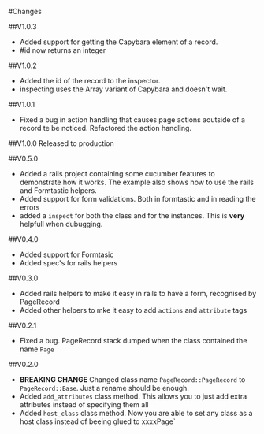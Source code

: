 #Changes

##V1.0.3
* Added support for getting the Capybara element of a record.
* #id now returns an integer 

##V1.0.2
* Added the id of the record to the inspector.
* inspecting uses the Array variant of Capybara and doesn't wait. 

##V1.0.1
* Fixed a bug in action handling that causes page actions aoutside of a record te be noticed. Refactored the action handling.

##V1.0.0
Released to production

##V0.5.0
* Added a rails project containing some cucumber features to demonstrate how it works. The example also shows how to use the rails and Formtastic helpers.
* Added support for form validations. Both in formtastic and in reading the errors
* added a `inspect` for both the class and for the instances. This is __very__ helpfull when dubugging.

##V0.4.0
* Added support for Formtasic
* Added spec's for rails helpers

##V0.3.0
* Added rails helpers to make it easy in rails to have a form, recognised by PageRecord
* Added other helpers to mke it easy to add `actions` and `attribute` tags

##V0.2.1
* Fixed a bug. PageRecord stack dumped when the class contained the name `Page` 

##V0.2.0
* __BREAKING CHANGE__ Changed class name `PageRecord::PageRecord` to `PageRecord::Base`. Just a rename should be enough.
* Added `add_attributes` class method. This allows you to just add extra attributes instead of specifying them all
* Added `host_class` class method. Now you are able to set any class as a host class instead of beeing glued to xxxxPage`



